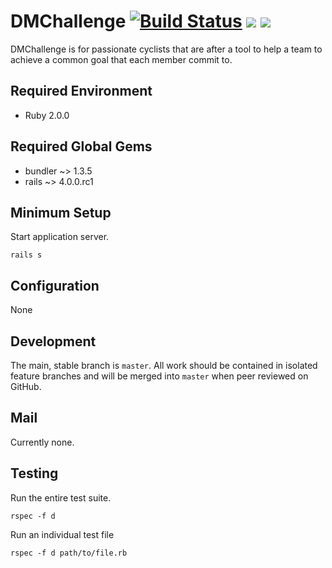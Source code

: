 # DMChallenge [![Build Status](https://travis-ci.org/justinhennessy/dm-challenge.png)](https://travis-ci.org/justinhennessy/dm-challenge) ![](https://coveralls.io/repos/justinhennessy/dm-challenge/badge.png?branch=master) ![](https://codeclimate.com/github/justinhennessy/dm-challenge.png)

DMChallenge is for passionate cyclists that are after a tool to help a team
to achieve a common goal that each member commit to.

## Required Environment

* Ruby 2.0.0

## Required Global Gems

* bundler ~> 1.3.5
* rails ~> 4.0.0.rc1

## Minimum Setup

Start application server.

    rails s

## Configuration

None

## Development

The main, stable branch is `master`. All work should be contained in
isolated feature branches and will be merged into `master` when peer
reviewed on GitHub.

## Mail

Currently none.

## Testing

Run the entire test suite.

    rspec -f d

Run an individual test file

    rspec -f d path/to/file.rb
